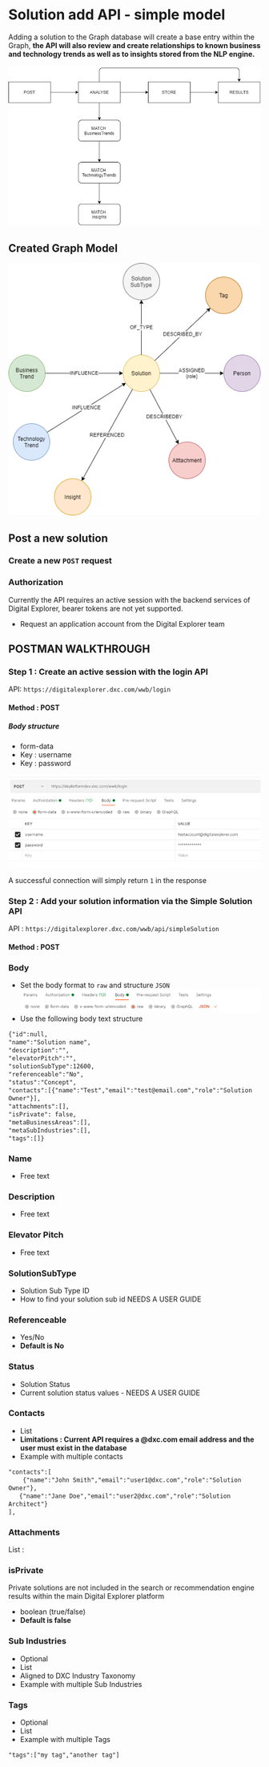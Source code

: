 # Solution add API - simple model


Adding a solution to the Graph database will create a base entry within the Graph, **the API will also review and create relationships to known business and technology trends as well as to insights stored from the NLP engine.**


![image](images/flow.png)<br>


## Created Graph Model

![image](images/model.png)<br>


## Post a new solution

### Create a new `POST` request

### Authorization

Currently the API requires an active session with the backend services of Digital Explorer, bearer tokens are not yet supported.

- Request an application account from the Digital Explorer team

## POSTMAN WALKTHROUGH

### Step 1 : Create an active session with the login API

API: `https://digitalexplorer.dxc.com/wwb/login`

#### Method : POST

##### Body structure

- form-data
- Key : username
- Key : password


![image](images/PostmanLogin.png)<br>

A successful connection will simply return `1` in the response




### Step 2 : Add your solution information via the Simple Solution API

API : `https://digitalexplorer.dxc.com/wwb/api/simpleSolution`

#### Method : POST

### Body

- Set the body format to `raw` and structure `JSON`<br>
![image](images/POSTBodyStructure.png)<br>
- Use the following body text structure

~~~
{"id":null,
"name":"Solution name",
"description":"",
"elevatorPitch":"",
"solutionSubType":12600,
"referenceable":"No",
"status":"Concept",
"contacts":[{"name":"Test","email":"test@email.com","role":"Solution Owner"}],
"attachments":[],
"isPrivate": false,
"metaBusinessAreas":[],
"metaSubIndustries":[],
"tags":[]}
~~~

### Name
- Free text

### Description
- Free text

### Elevator Pitch
- Free text

### SolutionSubType
- Solution Sub Type ID
- How to find your solution sub id NEEDS A USER GUIDE


### Referenceable

- Yes/No
- **Default is No**

### Status
- Solution Status
- Current solution status values - NEEDS A USER GUIDE

### Contacts
- List
- **Limitations : Current API requires a @dxc.com email address and the user must exist in the database**
- Example with multiple contacts

 ~~~
 "contacts":[
     {"name":"John Smith","email":"user1@dxc.com","role":"Solution Owner"},
    {"name":"Jane Doe","email":"user2@dxc.com","role":"Solution Architect"}
 ],
 ~~~

### Attachments
List : 


### isPrivate
Private solutions are not included in the search or recommendation engine results within the main Digital Explorer platform

- boolean (true/false)
- **Default is false**


### Sub Industries
- Optional
- List
- Aligned to DXC Industry Taxonomy
- Example with multiple Sub Industries

### Tags
- Optional
- List
- Example with multiple Tags
~~~
"tags":["my tag","another tag"]
~~~

